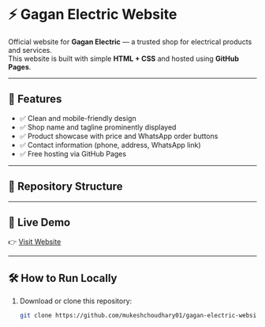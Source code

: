 # ⚡ Gagan Electric Website

Official website for **Gagan Electric** — a trusted shop for electrical products and services.  
This website is built with simple **HTML + CSS** and hosted using **GitHub Pages**.

---

## 🌟 Features
- ✅ Clean and mobile-friendly design  
- ✅ Shop name and tagline prominently displayed  
- ✅ Product showcase with price and WhatsApp order buttons  
- ✅ Contact information (phone, address, WhatsApp link)  
- ✅ Free hosting via GitHub Pages  

---

## 📂 Repository Structure

---

## 🚀 Live Demo
👉 [Visit Website](https://mukeshchoudhary01.github.io/gagan-electric-website/)  

---

## 🛠️ How to Run Locally
1. Download or clone this repository:
   ```bash
   git clone https://github.com/mukeshchoudhary01/gagan-electric-website.git
